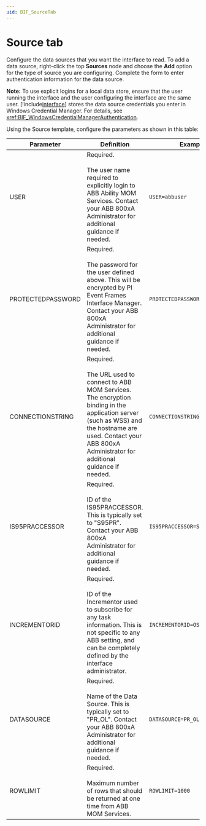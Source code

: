 ```yaml
---
uid: BIF_SourceTab
---
```


# Source tab

<!-- Mark Bishop 6/8/21: Topic customzied for ABB 800xA. Removed SQL language. -->

Configure the data sources that you want the interface to read. To add a data source, right-click the top **Sources** node and choose the **Add** option for the type of source you are configuring. Complete the form to enter authentication information for the data source.

**Note:** To use explicit logins for a local data store, ensure that the user running the interface and the user configuring the interface are the same user. [!include[interface](../includes/product-short.md)] stores the data source credentials you enter in Windows Credential Manager. For details, see <xref:BIF_WindowsCredentialManagerAuthentication>.

Using the Source template, configure the parameters as shown in this table:

<!-- Mark Bishop 6/8/21: Table is ABB 800xA specific -->

Parameter | Definition | Example configuration
--|--|--
USER | Required.<br><br>The user name required to explicitly login to ABB Ability MOM Services. Contact your ABB 800xA Administrator for additional guidance if needed. | `USER=abbuser`
PROTECTEDPASSWORD | Required.<br><br>The password for the user defined above. This will be encrypted by PI Event Frames Interface Manager. Contact your ABB 800xA Administrator for additional guidance if needed. | `PROTECTEDPASSWORD=Password`
CONNECTIONSTRING | Required.<br><br>The URL used to connect to ABB MOM Services. The encryption binding in the application server (such as WSS) and the hostname are used. Contact your ABB 800xA Administrator for additional guidance if needed. | `CONNECTIONSTRING=wss://hostname:10940/SDS`
IS95PRACCESSOR | Required.<br><br>ID of the IS95PRACCESSOR. This is typically set to "S95PR". Contact your ABB 800xA Administrator for additional guidance if needed. | `IS95PRACCESSOR=S95PR`
INCREMENTORID | Required.<br><br>ID of the Incrementor used to subscribe for any task information. This is not specific to any ABB setting, and can be completely defined by the interface administrator. | `INCREMENTORID=OSIInc`
DATASOURCE | Required.<br><br>Name of the Data Source. This is typically set to "PR_OL". Contact your ABB 800xA Administrator for additional guidance if needed. | `DATASOURCE=PR_OL`
ROWLIMIT | Required.<br><br>Maximum number of rows that should be returned at one time from ABB MOM Services. | `ROWLIMIT=1000 `
